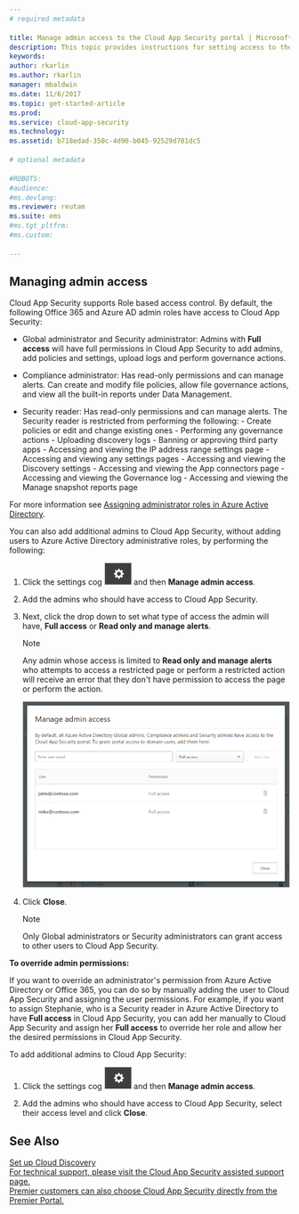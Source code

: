 ```yaml
---
# required metadata

title: Manage admin access to the Cloud App Security portal | Microsoft Docs
description: This topic provides instructions for setting access to the Cloud App Security portal for your admins.
keywords:
author: rkarlin
ms.author: rkarlin
manager: mbaldwin
ms.date: 11/6/2017
ms.topic: get-started-article
ms.prod:
ms.service: cloud-app-security
ms.technology:
ms.assetid: b718edad-350c-4d90-b045-92529d701dc5

# optional metadata

#ROBOTS:
#audience:
#ms.devlang:
ms.reviewer: reutam
ms.suite: ems
#ms.tgt_pltfrm:
#ms.custom:

---
```


## Managing admin access

Cloud App Security supports Role based access control. By default, the following Office 365 and Azure AD admin roles have access to Cloud App Security:

- Global administrator and Security administrator: Admins with **Full access** will have full permissions in Cloud App Security to add admins, add policies and settings, upload logs and perform governance actions.

- Compliance administrator: Has read-only permissions and can manage alerts. Can create and modify file policies, allow file governance actions, and view all the built-in reports under Data Management. 

- Security reader: Has read-only permissions and can manage alerts. The Security reader is restricted from performing the following:
      - Create policies or edit and change existing ones 
      - Performing any governance actions 
      - Uploading discovery logs
      - Banning or approving third party apps
      - Accessing and viewing the IP address range settings page
      - Accessing and viewing any settings pages 
      - Accessing and viewing the Discovery settings 
      - Accessing and viewing the App connectors page
      - Accessing and viewing the Governance log 
      - Accessing and viewing the Manage snapshot reports page 

For more information see [Assigning administrator roles in Azure Active Directory](https://docs.microsoft.com/en-us/azure/active-directory/active-directory-assign-admin-roles).

You can also add additional admins to Cloud App Security, without adding users to Azure Active Directory administrative roles, by performing the following:

1. Click the settings cog ![settings icon](./media/settings-icon.png "settings icon") and then **Manage admin access**. 

2. Add the admins who should have access to Cloud App Security.
  
      
3. Next, click the drop down to set what type of access the admin will have, **Full access** or **Read only and manage alerts**.

     >[!NOTE]
      >Any admin whose access is limited to **Read only and manage alerts** who attempts to access a restricted page or perform a restricted action will receive an error that they don't have permission to access the page or perform the action.

   ![manage admin access](./media/manage-admin-access.png "manage admin access")  

4. Click **Close**.  

   >[!NOTE]
    >Only Global administrators or Security administrators can grant access to other users to Cloud App Security.
  
**To override admin permissions:**

If you want to override an administrator's permission from Azure Active Directory or Office 365, you can do so by manually adding the user to Cloud App Security and assigning the user permissions.
For example, if you want to assign Stephanie, who is a Security reader in Azure Active Directory to have **Full access** in Cloud App Security, you can add her manually to Cloud App Security and assign her **Full access** to override her role and allow her the desired permissions in Cloud App Security. 


To add additional admins to Cloud App Security:
1. Click the settings cog ![settings icon](./media/settings-icon.png "settings icon") and then **Manage admin access**. 

2. Add the admins who should have access to Cloud App Security, select their access level and click **Close**.



## See Also  
[Set up Cloud Discovery](set-up-cloud-discovery.md)   
[For technical support, please visit the Cloud App Security assisted support page.](http://support.microsoft.com/oas/default.aspx?prid=16031)   
[Premier customers can also choose Cloud App Security directly from the Premier Portal.](https://premier.microsoft.com/)  
  
  